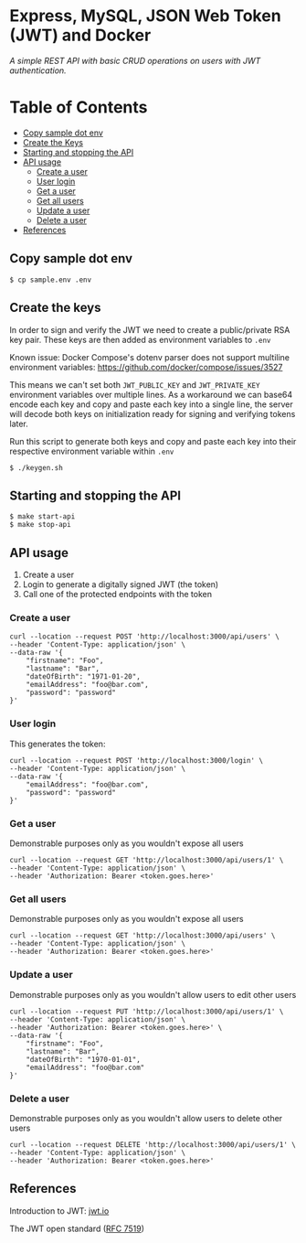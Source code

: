 # Express, MySQL, JSON Web Token (JWT) and Docker
_A simple REST API with basic CRUD operations on users with JWT authentication._

# Table of Contents

- [Copy sample dot env](#copy-sample-dot-env)
- [Create the Keys](#create-the-keys)
- [Starting and stopping the API](#starting-and-stopping-the-api)
- [API usage](#api-usage)
  - [Create a user](#create-a-user)
  - [User login](#user-login)
  - [Get a user](#get-a-user)
  - [Get all users](#get-all-users)
  - [Update a user](#update-a-user)
  - [Delete a user](#delete-a-user)
- [References](#references)

## Copy sample dot env

    $ cp sample.env .env

## Create the keys
In order to sign and verify the JWT we need to create a public/private RSA key pair. These keys are then added as environment variables to `.env`

Known issue: Docker Compose's dotenv parser does not support multiline environment variables: 
https://github.com/docker/compose/issues/3527

This means we can't set both `JWT_PUBLIC_KEY` and `JWT_PRIVATE_KEY` environment variables over multiple lines. As a workaround we can base64 encode each key and copy and paste each key into a single line, the server will decode both keys on initialization ready for signing and verifying tokens later.

Run this script to generate both keys and copy and paste each key into their respective environment variable within `.env`
    
    $ ./keygen.sh

## Starting and stopping the API

    $ make start-api
    $ make stop-api

## API usage
1. Create a user
2. Login to generate a digitally signed JWT (the token)
3. Call one of the protected endpoints with the token

### Create a user
    curl --location --request POST 'http://localhost:3000/api/users' \
    --header 'Content-Type: application/json' \
    --data-raw '{
	    "firstname": "Foo",
	    "lastname": "Bar",
	    "dateOfBirth": "1971-01-20",
	    "emailAddress": "foo@bar.com",
	    "password": "password"
    }'

### User login 
This generates the token:

    curl --location --request POST 'http://localhost:3000/login' \
    --header 'Content-Type: application/json' \
    --data-raw '{
        "emailAddress": "foo@bar.com",
        "password": "password"
    }'  

### Get a user
Demonstrable purposes only as you wouldn't expose all users

    curl --location --request GET 'http://localhost:3000/api/users/1' \
    --header 'Content-Type: application/json' \
    --header 'Authorization: Bearer <token.goes.here>'

### Get all users
Demonstrable purposes only as you wouldn't expose all users

    curl --location --request GET 'http://localhost:3000/api/users' \
    --header 'Content-Type: application/json' \
    --header 'Authorization: Bearer <token.goes.here>'

### Update a user
Demonstrable purposes only as you wouldn't allow users to edit other users

    curl --location --request PUT 'http://localhost:3000/api/users/1' \
    --header 'Content-Type: application/json' \
    --header 'Authorization: Bearer <token.goes.here>' \
    --data-raw '{
        "firstname": "Foo",
        "lastname": "Bar",
        "dateOfBirth": "1970-01-01",
        "emailAddress": "foo@bar.com"
    }'

### Delete a user
Demonstrable purposes only as you wouldn't allow users to delete other users

    curl --location --request DELETE 'http://localhost:3000/api/users/1' \
    --header 'Content-Type: application/json' \
    --header 'Authorization: Bearer <token.goes.here>'

## References
Introduction to JWT: [jwt.io](https://jwt.io)

The JWT open standard ([RFC 7519](https://tools.ietf.org/html/rfc7519))

